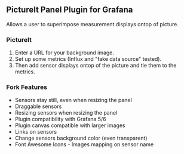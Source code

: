 ## PictureIt Panel Plugin for Grafana

Allows a user to superimpose measurement displays ontop of picture.

### PictureIt  

1. Enter a URL for your background image.
2. Set up some metrics (Influx and "fake data source" tested).
3. Then add sensor displays ontop of the picture and tie them to the metrics.

### Fork Features

* Sensors stay still, even when resizing the panel
* Draggable sensors
* Resizing sensors when resizing the panel
* Plugin compatibility with Grafana 5/6
* Plugin canvas compatible with larger images
* Links on sensors
* Change sensors background color (even transparent)
* Font Awesome Icons - Images mapping on sensor name